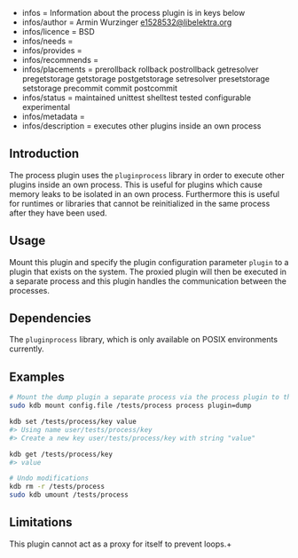 - infos = Information about the process plugin is in keys below
- infos/author = Armin Wurzinger <e1528532@libelektra.org>
- infos/licence = BSD
- infos/needs =
- infos/provides =
- infos/recommends =
- infos/placements = prerollback rollback postrollback getresolver pregetstorage getstorage postgetstorage setresolver presetstorage setstorage precommit commit postcommit
- infos/status = maintained unittest shelltest tested configurable experimental
- infos/metadata = 
- infos/description = executes other plugins inside an own process

## Introduction

The process plugin uses the `pluginprocess` library in order to execute other plugins inside an own process. 
This is useful for plugins which cause memory leaks to be isolated in an own process. Furthermore 
this is useful for runtimes or libraries that cannot be reinitialized in the same process after they 
have been used.

## Usage

Mount this plugin and specify the plugin configuration parameter `plugin` to a plugin that exists on 
the system. The proxied plugin will then be executed in a separate process and this plugin handles 
the communication between the processes.

## Dependencies

The `pluginprocess` library, which is only available on POSIX environments currently.

## Examples

```sh
# Mount the dump plugin a separate process via the process plugin to the cascading namespace `/examples/process`
sudo kdb mount config.file /tests/process process plugin=dump

kdb set /tests/process/key value
#> Using name user/tests/process/key
#> Create a new key user/tests/process/key with string "value"

kdb get /tests/process/key
#> value

# Undo modifications
kdb rm -r /tests/process
sudo kdb umount /tests/process
```

## Limitations

This plugin cannot act as a proxy for itself to prevent loops.+
